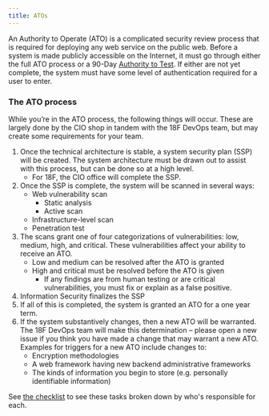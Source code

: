 ```yaml
---
title: ATOs
---
```


An Authority to Operate (ATO) is a complicated security review process that is required for deploying any web service on the public web. Before a system is made publicly accessible on the Internet, it must go through either the full ATO process or a 90-Day [Authority to Test](../authority-to-test/). If either are not yet complete, the system must have some level of authentication required for a user to enter.

### The ATO process

While you’re in the ATO process, the following things will occur. These are largely done by the CIO shop in tandem with the 18F DevOps team, but may create some requirements for your team.

1. Once the technical architecture is stable, a system security plan (SSP) will be created. The system architecture must be drawn out to assist with this process, but can be done so at a high level.
    * For 18F, the CIO office will complete the SSP.
1. Once the SSP is complete, the system will be scanned in several ways:
    * Web vulnerability scan
        * Static analysis
        * Active scan
    * Infrastructure-level scan
    * Penetration test
1. The scans grant one of four categorizations of vulnerabilities: low, medium, high, and critical. These vulnerabilities affect your ability to receive an ATO.
    * Low and medium can be resolved after the ATO is granted
    * High and critical must be resolved before the ATO is given
        * If any findings are from human testing or are critical vulnerabilities, you must fix or explain as a false positive.
1. Information Security finalizes the SSP
1. If all of this is completed, the system is granted an ATO for a one year term.
1. If the system substantively changes, then a new ATO will be warranted. The 18F DevOps team will make this determination – please open a new issue if you think you have made a change that may warrant a new ATO. Examples for triggers for a new ATO include changes to:
    * Encryption methodologies
    * A web framework having new backend administrative frameworks
    * The kinds of information you begin to store (e.g. personally identifiable information)

See [the checklist](checklist/) to see these tasks broken down by who's responsible for each.
